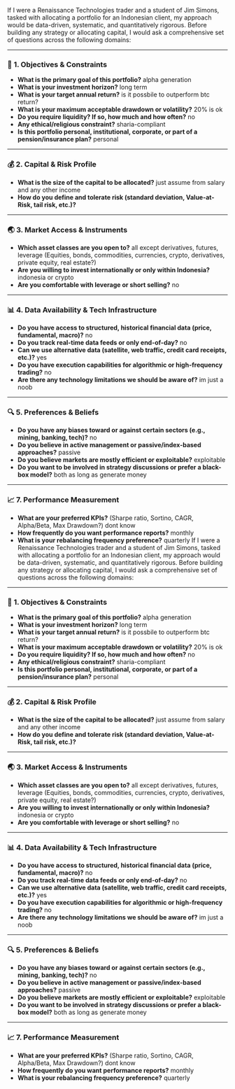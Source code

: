 If I were a Renaissance Technologies trader and a student of Jim Simons, tasked with allocating a portfolio for an Indonesian client, my approach would be data-driven, systematic, and quantitatively rigorous. Before building any strategy or allocating capital, I would ask a comprehensive set of questions across the following domains:

---

### 🧠 **1. Objectives & Constraints**

* **What is the primary goal of this portfolio?**  alpha generation
* **What is your investment horizon?** long term
* **What is your target annual return?** is it possbile to outperform btc return?
* **What is your maximum acceptable drawdown or volatility?** 20% is ok
* **Do you require liquidity? If so, how much and how often?** no
* **Any ethical/religious constraint?** sharia-compliant
* **Is this portfolio personal, institutional, corporate, or part of a pension/insurance plan?** personal

---

### 💰 **2. Capital & Risk Profile**

* **What is the size of the capital to be allocated?** just assume from salary and any other income
* **How do you define and tolerate risk (standard deviation, Value-at-Risk, tail risk, etc.)?**

---

### 🌏 **3. Market Access & Instruments**

* **Which asset classes are you open to?** all except derivatives, futures, leverage
  (Equities, bonds, commodities, currencies, crypto, derivatives, private equity, real estate?)
* **Are you willing to invest internationally or only within Indonesia?** indonesia or crypto
* **Are you comfortable with leverage or short selling?** no

---

### 📊 **4. Data Availability & Tech Infrastructure**

* **Do you have access to structured, historical financial data (price, fundamental, macro)?** no
* **Do you track real-time data feeds or only end-of-day?** no
* **Can we use alternative data (satellite, web traffic, credit card receipts, etc.)?** yes
* **Do you have execution capabilities for algorithmic or high-frequency trading?** no
* **Are there any technology limitations we should be aware of?** im just a noob

---

### 🔍 **5. Preferences & Beliefs**

* **Do you have any biases toward or against certain sectors (e.g., mining, banking, tech)?** no
* **Do you believe in active management or passive/index-based approaches?** passive
* **Do you believe markets are mostly efficient or exploitable?** exploitable
* **Do you want to be involved in strategy discussions or prefer a black-box model?** both as long as generate money

---

### 📈 **7. Performance Measurement**

* **What are your preferred KPIs?** (Sharpe ratio, Sortino, CAGR, Alpha/Beta, Max Drawdown?) dont know
* **How frequently do you want performance reports?** monthly
* **What is your rebalancing frequency preference?** quarterly
If I were a Renaissance Technologies trader and a student of Jim Simons, tasked with allocating a portfolio for an Indonesian client, my approach would be data-driven, systematic, and quantitatively rigorous. Before building any strategy or allocating capital, I would ask a comprehensive set of questions across the following domains:

---

### 🧠 **1. Objectives & Constraints**

* **What is the primary goal of this portfolio?**  alpha generation
* **What is your investment horizon?** long term
* **What is your target annual return?** is it possbile to outperform btc return?
* **What is your maximum acceptable drawdown or volatility?** 20% is ok
* **Do you require liquidity? If so, how much and how often?** no
* **Any ethical/religious constraint?** sharia-compliant
* **Is this portfolio personal, institutional, corporate, or part of a pension/insurance plan?** personal

---

### 💰 **2. Capital & Risk Profile**

* **What is the size of the capital to be allocated?** just assume from salary and any other income
* **How do you define and tolerate risk (standard deviation, Value-at-Risk, tail risk, etc.)?**

---

### 🌏 **3. Market Access & Instruments**

* **Which asset classes are you open to?** all except derivatives, futures, leverage
  (Equities, bonds, commodities, currencies, crypto, derivatives, private equity, real estate?)
* **Are you willing to invest internationally or only within Indonesia?** indonesia or crypto
* **Are you comfortable with leverage or short selling?** no

---

### 📊 **4. Data Availability & Tech Infrastructure**

* **Do you have access to structured, historical financial data (price, fundamental, macro)?** no
* **Do you track real-time data feeds or only end-of-day?** no
* **Can we use alternative data (satellite, web traffic, credit card receipts, etc.)?** yes
* **Do you have execution capabilities for algorithmic or high-frequency trading?** no
* **Are there any technology limitations we should be aware of?** im just a noob

---

### 🔍 **5. Preferences & Beliefs**

* **Do you have any biases toward or against certain sectors (e.g., mining, banking, tech)?** no
* **Do you believe in active management or passive/index-based approaches?** passive
* **Do you believe markets are mostly efficient or exploitable?** exploitable
* **Do you want to be involved in strategy discussions or prefer a black-box model?** both as long as generate money

---

### 📈 **7. Performance Measurement**

* **What are your preferred KPIs?** (Sharpe ratio, Sortino, CAGR, Alpha/Beta, Max Drawdown?) dont know
* **How frequently do you want performance reports?** monthly
* **What is your rebalancing frequency preference?** quarterly
